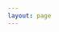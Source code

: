 ```yaml
---
layout: page
---
```


<script setup>
import {
  VPTeamPage,
  VPTeamPageTitle,
  VPTeamMembers,
  VPTeamPageSection
} from 'vitepress/theme'

const members = [
  {
    avatar: 'https://foruda.gitee.com/avatar/1731083674504966308/11756229_luckyfishisdashen_1731083674.png',
    name: 'LuckyFish',
    title: 'Creator',
    links: [
      { icon: 'github', link: 'https://github.com/lijiajunply' },
    ]
  },
  {
    avatar: '/ios_logo.jpg',
    name: '张帅',
    title: 'Creator',
    links: [
      { icon: 'github', link: 'https://gitee.com/zs18031751980' },
    ]
  },
  {
    avatar: '/ios_logo.jpg',
    name: '黄彦淇',
    title: 'Creator',
    links: [
      { icon: 'github', link: 'https://gitee.com/huang15963' },
    ]
  }
]
</script>

<VPTeamPage>
  <VPTeamPageTitle>
    <template #title>制作团队</template>
  </VPTeamPageTitle>
  <VPTeamMembers  size="small"  :members="members" />
</VPTeamPage>